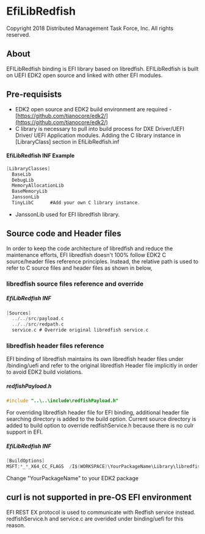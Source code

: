 # EfiLibRedfish

Copyright 2018 Distributed Management Task Force, Inc. All rights reserved.

## About
EFILibRedfish binding is EFI library based on libredfish. EFILibRedfish is built on UEFI EDK2 open source and linked with other EFI modules.

## Pre-requisists

 * EDK2 open source and EDK2 build environment are required - [https://github.com/tianocore/edk2/](https://github.com/tianocore/edk2/)
 * C library is necessary to pull into build process for DXE Driver/UEFI Driver/ UEFI Application modules. Adding the C library instance in [LibraryClass] section in EfiLibRedfish.inf

#### EfiLibRedfish INF Example

```C
[LibraryClasses]
  BaseLib
  DebugLib
  MemoryAllocationLib
  BaseMemoryLib
  JanssonLib
  TinyLibC		#Add your own C library instance.
```

 * JanssonLib used for EFI libredfish library.


## Source code and Header files
In order to keep the code architecture of libredfish and reduce the maintenance efforts, EFI libredfish doesn't 100% follow EDK2 C source/header files reference principles. Instead, the relative path is used to refer to C source files and header files as shown in below,
### libredfish source files reference and override
##### EfiLibRedfish INF
```C
[Sources]
  ../../src/payload.c
  ../../src/redpath.c
  service.c	# Override original libredfish service.c
```

### libredfish header files reference
EFI binding of libredfish maintains its own libredfish header files under /binding/uefi and refer to the original libredfish Header file implicitly in order to avoid EDK2 build violations. 
##### redfishPayload.h
```C
#include "..\..\include\redfishPayload.h"
```

For overriding libredfish header file for EFI binding, additional header file searching directory is added to the build option. Current source directory is added to build option to override redfishService.h because there is no culr support in EFI.
##### EfiLibRedfish INF
```C
[BuildOptions]
MSFT:*_*_X64_CC_FLAGS  /I$(WORKSPACE)\YourPackageName\Library\libredfish\bindings\uefi
```
Change "YourPackageName" to your EDK2 package

## curl is not supported in pre-OS EFI environment
EFI REST EX protocol is used to communicate with Redfish service instead. redfishService.h and service.c are overided under binding/uefi for this reason.


